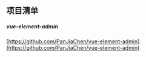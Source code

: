 ## 项目清单


#####  vue-element-admin
[https://github.com/PanJiaChen/vue-element-admin](https://github.com/PanJiaChen/vue-element-admin)



